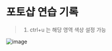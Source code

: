 # 포토샵 연습 기록

>1. ctrl+u 는 해당 영역 색상 설정 가능

![image](https://user-images.githubusercontent.com/85022962/126054010-7df9a9a9-1ca0-4c41-8e40-8c5dde6b3098.png)
